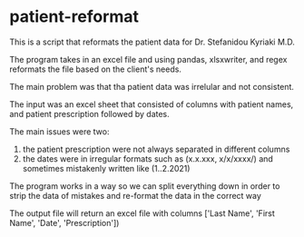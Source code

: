 # patient-reformat
This is a script that reformats the patient data for Dr. Stefanidou Kyriaki M.D. 

The program takes in an excel file and using pandas, xlsxwriter, and regex reformats the file based on the client's needs. 

The main problem was that tha patient data was irrelular and not consistent. 

The input was an excel sheet that consisted of columns with patient names, and patient prescription followed by dates. 

The main issues were two:
  1. the patient prescription were not always separated in different columns 
  2. the dates were in irregular formats such as (x.x.xxx, x/x/xxxx/) and sometimes mistakenly written like (1..2.2021)

The program works in a way so we can split everything down in order to strip the data of mistakes and re-format the data in the correct way

The output file will return an excel file with columns ['Last Name', 'First Name', 'Date', 'Prescription'])
